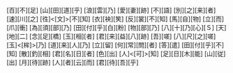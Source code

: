 [百][不][足] [山][田][道][乎] [浪][雲][乃] [愛][妻][跡] [不][語] [別][之][来][者] [速][川][之] [徃]<[文]>[不][知] [衣][袂][笶] [反][裳][不][知] [馬][自][物] [立][而][爪][衝] [為][須][部][乃] [田][付][乎][白][粉] [物][部][乃] [八][十][乃][心][Ｓ] [天][地][二] [念][足][橋] [玉][相][者] [君][来][益][八][跡] [吾][嗟] [八][尺][之][嗟] [玉]<[桙]>[乃] [道][来][人][乃] [立][留] [何][常][問][者] [答][遣] [田][付][乎][不][知] [散][釣][相] [君][名][日][者] [色][出] [人]<[可]>[知] [足][日][木][能] [山][従][出] [月][待][跡] [人][者][云][而] [君][待][吾][乎]
